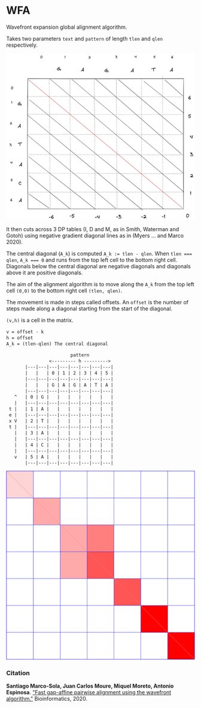 # WFA

Wavefront expansion global alignment algorithm.

Takes two parameters `text` and `pattern` of length `tlen` and `qlen`
respectively.

![DP matrix](./Figures/DP-Matrix.png)

It then cuts across 3 DP tables (I, D and M, as in Smith, Waterman and Gotoh)
using negative gradient diagonal lines as in (Myers ... and Marco 2020).

The central diagonal (`A_k`) is computed `A_k := tlen - qlen`.
When `tlen === qlen`, `A_k === 0` and runs from the top left cell to the bottom
right cell.
Diagonals below the central diagonal are negative diagonals and diagonals above
it are positive diagonals.

The aim of the alignment algorithm is to move along the `A_k` from the top left
cell `(0,0)` to the bottom right cell `(tlen, qlen)`.

The movement is made in steps called offsets.
An `offset` is the number of steps made along a diagonal starting from the
start of the diagonal.

`(v,h)` is a cell in the matrix.

```
v = offset - k
h = offset
A_k = (tlen-qlen) The central diagonal
```


```
                        pattern
                <--------- h --------->
       |---|---|---|---|---|---|---|---|
       |   |   | 0 | 1 | 2 | 3 | 4 | 5 |
       |---|---|---|---|---|---|---|---|
       |   |   | G | A | G | A | T | A |
       |---|---|---|---|---|---|---|---|
   ^   | 0 | G |   |   |   |   |   |   |
   |   |---|---|---|---|---|---|---|---|
 t |   | 1 | A |   |   |   |   |   |   |
 e |   |---|---|---|---|---|---|---|---|
 x V   | 2 | T |   |   |   |   |   |   |
 t |   |---|---|---|---|---|---|---|---|
   |   | 3 | A |   |   |   |   |   |   |
   |   |---|---|---|---|---|---|---|---|
   |   | 4 | C |   |   |   |   |   |   |
   |   |---|---|---|---|---|---|---|---|
   v   | 5 | A |   |   |   |   |   |   |
       |---|---|---|---|---|---|---|---|
```

![M-WaveFront](./Figures/M-Wavefront-Example.png)


### Citation

**Santiago Marco-Sola, Juan Carlos Moure, Miquel Moreto, Antonio Espinosa**. ["Fast gap-affine pairwise alignment using the wavefront algorithm."](https://doi.org/10.1093/bioinformatics/btaa777) Bioinformatics, 2020.

